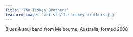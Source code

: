 ```yaml
---
title: 'The Teskey Brothers'
featured_image: 'artists/the-teskey-brothers.jpg'
---
```

Blues & soul band from Melbourne, Australia, formed 2008 
